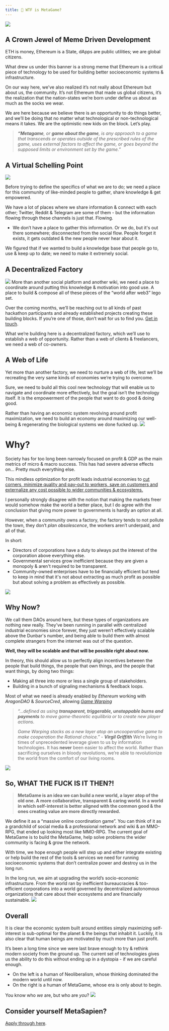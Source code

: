 ```yaml
---
title: 🤨 WTF is MetaGame?
---
```


![](https://i.imgur.com/k8vWoa8.png)
## A Crown Jewel of Meme Driven Development
ETH is money, Ethereum is a State, dApps are public utilities; we are global citizens.

What drew us under this banner is a strong meme that Ethereum is a critical piece of technology to be used for building better socioeconomic systems & infrastructure.

On our way here, we’ve also realized it’s not really about Ethereum but about us, the community. It’s not Ethereum that made us global citizens, it’s the realization that the nation-states we’re born under define us about as much as the socks we wear.

We are here because we believe there is an opportunity to do things better, and we’ll be doing that no matter what technological or non-technological means it takes. We are the optimistic new kids on the block. Let’s play.

> _**“Metagame**, or **game about the game**, is any approach to a game that transcends or operates outside of the prescribed rules of the game, uses external factors to affect the game, or goes beyond the supposed limits or environment set by the game.”_

## A Virtual Schelling Point
![](https://i.imgur.com/N7eJluF.png)

Before trying to define the specifics of what we are to do; we need a place for this community of like-minded people to gather, share knowledge & get empowered.

We have a lot of places where we share information & connect with each other; Twitter, Reddit & Telegram are some of them - but the information flowing through these channels is just that. Flowing.

-   We don’t have a place to gather this information. Or we do, but it's out there somewhere; disconnected from the social flow. People forget it exists, it gets outdated & the new people never hear about it.

We figured that if we wanted to build a knowledge base that people go to, use & keep up to date; we need to make it extremely social.

## A Decentralized Factory
![](https://i.imgur.com/pDo1FjF.png)
More than another social platform and another wiki, we need a place to coordinate around putting this knowledge & motivation into good use. A place to build & compose all of these pieces of the “world after web3” lego set.

Over the coming months, we’ll be reaching out to all kinds of past hackathon participants and already established projects creating these building blocks.
If you’re one of those, don’t wait for us to find you. [Get in touch](https://discord.gg/UnHwnzY).

What we’re building here is a decentralized factory, which we’ll use to establish a web of opportunity. Rather than a web of clients & freelancers, we need a web of co-owners.

## A Web of Life

Yet more than another factory, we need to nurture a web of life, lest we’ll be recreating the very same kinds of economies we’re trying to overcome.

Sure, we need to build all this cool new technology that will enable us to navigate and coordinate more effectively, but the goal isn’t the technology itself. It is the empowerment of the people that want to do good & doing good.

Rather than having an economic system revolving around profit maximization, we need to build an economy around maximizing our well-being & regenerating the biological systems we done fucked up.
![](https://cdn.substack.com/image/fetch/w_1456,c_limit,f_auto,q_auto:good,fl_progressive:steep/https%3A%2F%2Fbucketeer-e05bbc84-baa3-437e-9518-adb32be77984.s3.amazonaws.com%2Fpublic%2Fimages%2F579aee41-9083-41da-9cb6-17a4ac8afb27_1315x1196.png)
# Why?

Society has for too long been narrowly focused on profit & GDP as the main metrics of micro & macro success. This has had severe adverse effects on… Pretty much everything else.

This mindless optimization for profit leads industrial economies to [cut corners, minimize quality and pay-out to workers, save on customers and externalize any cost possible to wider communities & ecosystems.](https://slatestarcodex.com/2014/07/30/meditations-on-moloch/)

I personally strongly disagree with the notion that making the markets freer would somehow make the world a better place, but I do agree with the conclusion that giving more power to governments is hardly an option at all.

However, when a community owns a factory, the factory tends to not pollute the town, they don’t _plan obsolescence_, the workers aren’t underpaid, and all of that.

In short:

-   Directors of corporations have a duty to always put the interest of the corporation above everything else.
-   Governmental services grow inefficient because they are given a monopoly & aren't required to be transparent.
-   Community-owned enterprises have to be financially efficient but tend to keep in mind that it's not about extracting as much profit as possible but about solving a problem as effectively as possible.

![](https://cdn.substack.com/image/fetch/w_1456,c_limit,f_auto,q_auto:good,fl_lossy/https%3A%2F%2Fbucketeer-e05bbc84-baa3-437e-9518-adb32be77984.s3.amazonaws.com%2Fpublic%2Fimages%2F748ab91a-70e1-4697-9a1f-0649f635f24f_468x236.gif)
## Why Now?

We call them DAOs around here, but these types of organizations are nothing new really. They’ve been running in parallel with centralized industrial economies since forever, they just weren’t effectively scalable above the Dunbar's number, and being able to build them with almost complete strangers from the internet was out of the question.

**Well, they will be scalable and that will be possible right about now.**

In theory, this should allow us to perfectly align incentives between the people that build things, the people that own things, and the people that want things, by doing two things:

-   Making all three into more or less a single group of stakeholders.
-   Building in a bunch of signaling mechanisms & feedback loops.


Most of what we need is already enabled by _Ethereum_ working with _AragonDAO_ & _SourceCred_, allowing _[Game Warping](https://medium.com/@virgilgr/ethereum-is-game-changing-technology-literally-d67e01a01cf8)_

> _“…defined as using **transparent, triggerable, unstoppable burns and payments** to move game-theoretic equilibria or to create new player actions._
>
> _Game Warping stacks as a new layer atop an uncooperative game to make cooperation the Rational choice.” - **Virgil Griffith**_
We’re living in times of unprecedented leverage given to us by information technologies. It has **never** been easier to affect the world. Rather than sacrificing ourselves in bloody revolutions, we’re able to revolutionize the world from the comfort of our living rooms.

![](https://i.imgur.com/BsIOufs.png)

## So, WHAT THE FUCK IS IT THEN?!

> **MetaGame is an idea we can build a new world, a layer atop of the old one.
> A more collaborative, transparent & caring world. In a world in which self-interest is better aligned with the common good & the ones creating value are more directly rewarded.**

We define it as a “massive online coordination game”. You can think of it as a grandchild of social media & a professional network and wiki & an MMO-RPG, that ended up looking most like MMO-RPG. The current goal of MetaGame is to build the MetaGame, help solve problems the wider community is facing & grow the network.

With time, we hope enough people will step up and either integrate existing or help build the rest of the tools & services we need for running socioeconomic systems that don’t centralize power and destroy us in the long run.

In the long run, we aim at upgrading the world’s socio-economic infrastructure. From the world ran by inefficient bureaucracies & too-efficient corporations into a world governed by decentralized autonomous organizations that care about their ecosystems and are financially sustainable.
![](https://cdn.substack.com/image/fetch/w_1456,c_limit,f_auto,q_auto:good,fl_progressive:steep/https%3A%2F%2Fbucketeer-e05bbc84-baa3-437e-9518-adb32be77984.s3.amazonaws.com%2Fpublic%2Fimages%2Fce458e96-8337-443d-8a3e-874c63fef86b_1200x630.png)
## Overall

It is clear the economic system built around entities simply maximizing self-interest is sub-optimal for the planet & the beings that inhabit it. Luckily, it is also clear that human beings are motivated by much more than just profit.

It’s been a long time since we were last brave enough to try & rethink modern society from the ground up. The current set of technologies gives us the ability to do this without ending up in a dystopia - if we are careful enough.

-   On the left is a human of Neoliberalism, whose thinking dominated the modern world until now.
-   On the right is a human of MetaGame, whose era is only about to begin.


You know who _we_ are, but who are _you_?
![](https://cdn.substack.com/image/fetch/w_1456,c_limit,f_auto,q_auto:good,fl_progressive:steep/https%3A%2F%2Fbucketeer-e05bbc84-baa3-437e-9518-adb32be77984.s3.amazonaws.com%2Fpublic%2Fimages%2F0fbc4fff-d05a-406d-897e-84d308039adc_1272x715.png)

## Consider yourself MetaSapien?
[Apply through here](https://wiki.metagame.wtf/docs/enter-metagame/join-metagame).
